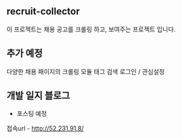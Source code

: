 ## recruit-collector
  이 프로젝트는 채용 공고를 크롤링 하고, 보여주는 프로젝트 입니다.
    
## 추가 예정
  다양한 채용 패이지의 크롤링 모듈
  태그 검색
  로그인 / 관심설정

## 개발 일지 블로그
  - 포스팅 예정

접속url - http://52.231.91.8/
